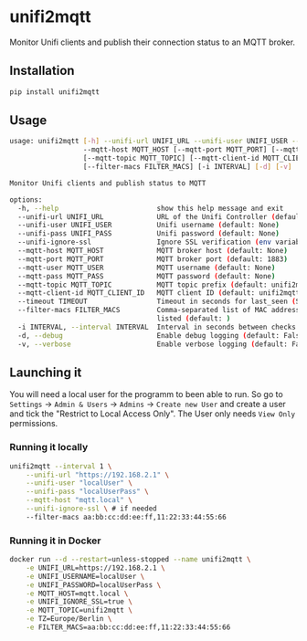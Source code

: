 # unifi2mqtt

Monitor Unifi clients and publish their connection status to an MQTT broker.

## Installation

```bash
pip install unifi2mqtt
```

## Usage

```bash
usage: unifi2mqtt [-h] --unifi-url UNIFI_URL --unifi-user UNIFI_USER --unifi-pass UNIFI_PASS [--unifi-ignore-ssl]
                  --mqtt-host MQTT_HOST [--mqtt-port MQTT_PORT] [--mqtt-user MQTT_USER] [--mqtt-pass MQTT_PASS]
                  [--mqtt-topic MQTT_TOPIC] [--mqtt-client-id MQTT_CLIENT_ID] [--timeout TIMEOUT]
                  [--filter-macs FILTER_MACS] [-i INTERVAL] [-d] [-v]

Monitor Unifi clients and publish status to MQTT

options:
  -h, --help                        show this help message and exit
  --unifi-url UNIFI_URL             URL of the Unifi Controller (default: None)
  --unifi-user UNIFI_USER           Unifi username (default: None)
  --unifi-pass UNIFI_PASS           Unifi password (default: None)
  --unifi-ignore-ssl                Ignore SSL verification (env variable UNIFI_IGNORE_SSL) (default: False)
  --mqtt-host MQTT_HOST             MQTT broker host (default: None)
  --mqtt-port MQTT_PORT             MQTT broker port (default: 1883)
  --mqtt-user MQTT_USER             MQTT username (default: None)
  --mqtt-pass MQTT_PASS             MQTT password (default: None)
  --mqtt-topic MQTT_TOPIC           MQTT topic prefix (default: unifi2mqtt)
  --mqtt-client-id MQTT_CLIENT_ID   MQTT client ID (default: unifi2mqtt)
  --timeout TIMEOUT                 Timeout in seconds for last_seen (Standard: 60) (default: 60)
  --filter-macs FILTER_MACS         Comma-separated list of MAC addresses to includeIf not set, you`ll get all clients
                                    listed (default: )
  -i INTERVAL, --interval INTERVAL  Interval in seconds between checks (default: 60)
  -d, --debug                       Enable debug logging (default: False)
  -v, --verbose                     Enable verbose logging (default: False)
  ```

## Launching it
You will need a local user for the programm to been able to run.
So go to `Settings` -> `Admin & Users` -> `Admins` -> `Create new User` and create a user and tick the "Restrict to Local Access Only". The User only needs `View Only` permissions.

### Running it locally
```bash
unifi2mqtt --interval 1 \
    --unifi-url "https://192.168.2.1" \
    --unifi-user "localUser" \
    --unifi-pass "localUserPass" \
    --mqtt-host "mqtt.local" \
    --unifi-ignore-ssl \ # if needed
    --filter-macs aa:bb:cc:dd:ee:ff,11:22:33:44:55:66
```

### Running it in Docker
```bash
docker run --d --restart=unless-stopped --name unifi2mqtt \
    -e UNIFI_URL=https://192.168.2.1 \
    -e UNIFI_USERNAME=localUser \
    -e UNIFI_PASSWORD=localUserPass \
    -e MQTT_HOST=mqtt.local \
    -e UNIFI_IGNORE_SSL=true \
    -e MQTT_TOPIC=unifi2mqtt \
    -e TZ=Europe/Berlin \
    -e FILTER_MACS=aa:bb:cc:dd:ee:ff,11:22:33:44:55:66
```
